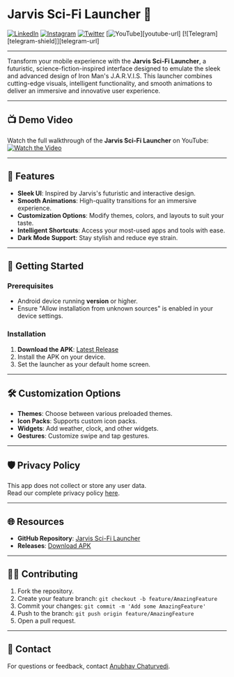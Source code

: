 # Jarvis Sci-Fi Launcher 🚀

[![LinkedIn][linkedin-shield]][linkedin-url]
[![Instagram][instagram-shield]][instagram-url]
[![Twitter][twitter-shield]][twitter-url]
[![YouTube][youtube-shield]][youtube-url]
[![Telegram][telegram-shield]][telegram-url]

---

Transform your mobile experience with the **Jarvis Sci-Fi Launcher**, a futuristic, science-fiction-inspired interface designed to emulate the sleek and advanced design of Iron Man's J.A.R.V.I.S. This launcher combines cutting-edge visuals, intelligent functionality, and smooth animations to deliver an immersive and innovative user experience.

---
## 📺 Demo Video

Watch the full walkthrough of the **Jarvis Sci-Fi Launcher** on YouTube:  
[![Watch the Video](https://github.com/user-attachments/assets/f9b14852-3d90-43ab-9132-f9691f3262c2)]([https://www.youtube.com/watch?v=YOUR_VIDEO_ID](https://youtu.be/ygL_5gSL2ZU?si=WlGC2ylXHAorT9EV))

---

## 🌟 Features

- **Sleek UI**: Inspired by Jarvis's futuristic and interactive design.
- **Smooth Animations**: High-quality transitions for an immersive experience.
- **Customization Options**: Modify themes, colors, and layouts to suit your taste.
- **Intelligent Shortcuts**: Access your most-used apps and tools with ease.
- **Dark Mode Support**: Stay stylish and reduce eye strain.

---

## 🚀 Getting Started

### Prerequisites
- Android device running **version** or higher.
- Ensure "Allow installation from unknown sources" is enabled in your device settings.

### Installation

1. **Download the APK**: [Latest Release](https://github.com/AnubhavChaturvedi-GitHub/Jarvis-Sci-Fi-launcher-/releases)
2. Install the APK on your device.
3. Set the launcher as your default home screen.

---

## 🛠️ Customization Options

- **Themes**: Choose between various preloaded themes.
- **Icon Packs**: Supports custom icon packs.
- **Widgets**: Add weather, clock, and other widgets.
- **Gestures**: Customize swipe and tap gestures.

---

## 🛡️ Privacy Policy

This app does not collect or store any user data.  
Read our complete privacy policy [here](#).

---

## 🌐 Resources

- **GitHub Repository**: [Jarvis Sci-Fi Launcher](https://github.com/AnubhavChaturvedi-GitHub/Jarvis-Sci-Fi-launcher-)
- **Releases**: [Download APK](https://github.com/AnubhavChaturvedi-GitHub/Jarvis-Sci-Fi-launcher-/releases)

---

## 👨‍💻 Contributing

1. Fork the repository.
2. Create your feature branch: `git checkout -b feature/AmazingFeature`
3. Commit your changes: `git commit -m 'Add some AmazingFeature'`
4. Push to the branch: `git push origin feature/AmazingFeature`
5. Open a pull request.

---

## 📧 Contact

For questions or feedback, contact [Anubhav Chaturvedi](https://github.com/AnubhavChaturvedi-GitHub).


<!-- Linkedin -->

[linkedin-shield]: https://img.shields.io/badge/-LinkedIn-black.svg?style=for-the-badge&logo=linkedin&colorB=0B5FBB
[linkedin-url]: https://www.linkedin.com/in/anubhav-chaturvedi-/

<!-- Instagram -->

[instagram-shield]: https://img.shields.io/badge/Instagram-%23E4405F.svg?style=for-the-badge&logo=Instagram&logoColor=white
[instagram-url]: https://www.instagram.com/_anubhav__chaturvedi_/

<!-- Twitter -->

[twitter-shield]: https://img.shields.io/badge/Twitter-%231DA1F2.svg?style=for-the-badge&logo=Twitter&logoColor=white
[twitter-url]: https://x.com/AnubhavChatu


<!-- YouTube -->
[youtube-shield]: https://img.shields.io/badge/YouTube-%23FF0000.svg?style=for-the-badge&logo=YouTube&logoColor=white

